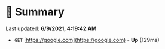 # 📖 Summary
Last updated: **6/9/2021, 4:19:42 AM**

- `GET` [https://google.com](https://google.com) - **Up** (129ms)
